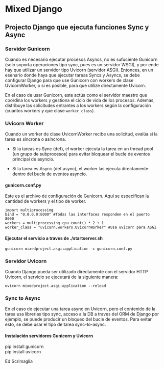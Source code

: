 # Mixed Django

## Projecto Django que ejecuta funciones Sync y Async

### Servidor Gunicorn

Cuando es necesario ejecutar procesos Asyncs, no es sufuciente Gunicorn (solo soporta operaciones tipo sync, pues es un servidor WSGI), y por ende hay que utilizar un servidor tipo Uvicorn (servidor ASGI). Entonces, en un esenario donde haya que ejecutar tareas Syncs y Asyncs, se debe configurar Django para que use Gunicorn con workers de clase UvicornWorker, o si es posible, para que utilize directamente Uvicorn.

En el caso de usar Gunicorn, este actúa como el servidor maestro que coordina los workers y gestiona el ciclo de vida de los procesos. Ademas, distribuye las solicitudes entrantes a los workers según la configuración (cuantos workers y que clase `worker_class`).

### Uvicorn Worker

Cuando un worker de clase UvicornWorker recibe una solicitud, evalúa si la tarea es síncrona o asíncrona.

- Si la tareas es Sync (def), el worker ejecuta la tarea en un thread pool (un grupo de subprocesos) para evitar bloquear el bucle de eventos principal de asyncio.

- Si la tarea es Async (def async), el worker las ejecuta directamente dentro del bucle de eventos asyncio.

#### gunicorn.conf.py

Este es el archivo de configuración de Gunicorn. Aqui se especifican la cantidad de workers y el tipo de worker.

```
import multiprocessing
bind = "0.0.0.0:8000" #Todas las interfaces responden en el puerto 8000  
workers = multiprocessing.cpu_count() * 2 + 1  
worker_class = "uvicorn.workers.UvicornWorker" #Usa uvicorn para ASGI  
```

#### Ejecutar el servicio a traves de ./startserver.sh

`gunicorn mixedproject.asgi:application -c gunicorn.conf.py`

### Servidor Uvicorn

Cuando Django pueda ser utilizado directamente con el servidor HTTP Uvicorn, el servicio se ejecutará de la siguiente manera:

`uvicorn mixedproject.asgi:application --reload`

### Sync to Async

En el caso de ejecutar una tarea async en Uvicorn, pero el contenido de la tarea usa librerias tipo sync, acceso a la DB a traves del ORM de Django por ejemplo, se puede producir un bloqueo del bucle de eventos. Para evitar esto, se debe usar el tipo de tarea sync-to-async.

#### Instalación servidores Gunicorn y Uvicorn

pip install gunicorn  
pip install uvicorn

Ed Scrimaglia
